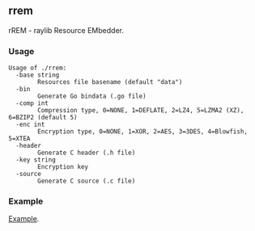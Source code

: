 ## rrem

rREM - raylib Resource EMbedder.

### Usage

```
Usage of ./rrem:
  -base string
    	Resources file basename (default "data")
  -bin
    	Generate Go bindata (.go file)
  -comp int
    	Compression type, 0=NONE, 1=DEFLATE, 2=LZ4, 5=LZMA2 (XZ), 6=BZIP2 (default 5)
  -enc int
    	Encryption type, 0=NONE, 1=XOR, 2=AES, 3=3DES, 4=Blowfish, 5=XTEA
  -header
    	Generate C header (.h file)
  -key string
    	Encryption key
  -source
    	Generate C source (.c file)
```

### Example

[Example](https://github.com/gen2brain/raylib-go/tree/master/examples/others/resources).
